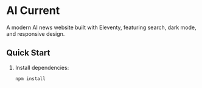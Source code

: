 # AI Current

A modern AI news website built with Eleventy, featuring search, dark mode, and responsive design.

## Quick Start

1. Install dependencies:
   ```bash
   npm install
   